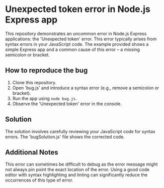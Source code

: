 # Unexpected token error in Node.js Express app
This repository demonstrates an uncommon error in Node.js Express applications: the 'Unexpected token' error. This error typically arises from syntax errors in your JavaScript code. The example provided shows a simple Express app and a common cause of this error – a missing semicolon or bracket.

## How to reproduce the bug
1. Clone this repository.
2. Open 'bug.js' and introduce a syntax error (e.g., remove a semicolon or bracket).
3. Run the app using `node bug.js`.
4. Observe the 'Unexpected token' error in the console.

## Solution
The solution involves carefully reviewing your JavaScript code for syntax errors. The 'bugSolution.js' file shows the corrected code.

## Additional Notes
This error can sometimes be difficult to debug as the error message might not always pin point the exact location of the error.  Using a good code editor with syntax highlighting and linting can significantly reduce the occurrences of this type of error.